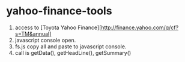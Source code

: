 yahoo-finance-tools
===================


1. access to [Toyota Yahoo Finance][http://finance.yahoo.com/q/cf?s=TM&annual]
2. javascript console open.
3. fs.js copy all and paste to javascript console.
4. call is getData(), getHeadLine(), getSummary()